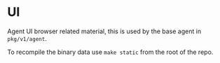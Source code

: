 # UI

Agent UI browser related material, this is used by the base agent in `pkg/v1/agent`.

To recompile the binary data use `make static` from the root of the repo.